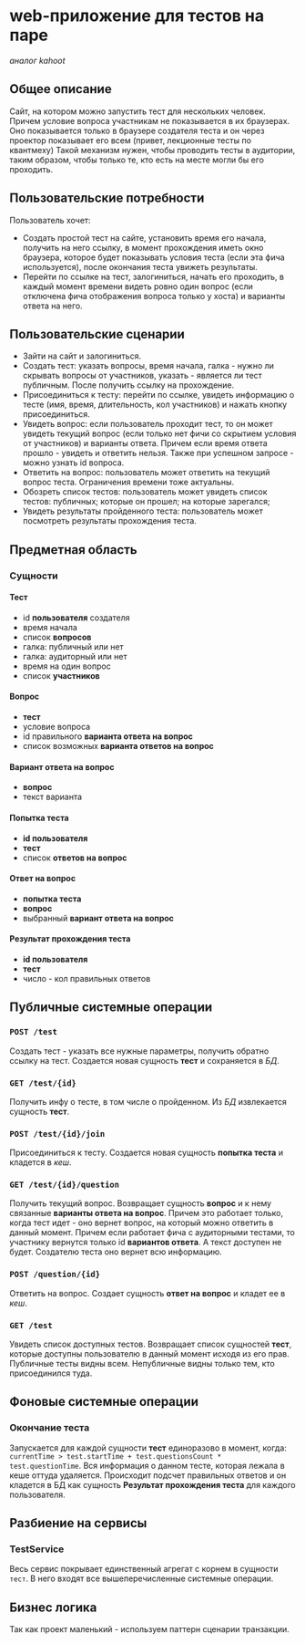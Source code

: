 # web-приложение для тестов на паре

*аналог kahoot*

## Общее описание

Сайт, на котором можно запустить тест для нескольких человек. Причем условие вопроса участникам не показывается в их браузерах.
Оно показывается только в браузере создателя теста и он через проектор показывает его всем (привет, лекционные тесты по квантмеху) Такой механизм нужен, чтобы проводить тесты в аудитории, таким образом,
чтобы только те, кто есть на месте могли бы его проходить.

## Пользовательские потребности

Пользователь хочет:

* Создать простой тест на сайте, установить время его начала, получить на него ссылку, в момент прохождения иметь окно браузера, которое будет показывать условия теста (если эта фича используется), после окончания теста увижеть результаты.
* Перейти по ссылке на тест, залогиниться, начать его проходить, в каждый момент времени видеть ровно один вопрос (если отключена фича отображения вопроса только у хоста) и варианты ответа на него.

## Пользовательские сценарии

* Зайти на сайт и залогиниться.
* Создать тест: указать вопросы, время начала, галка - нужно ли скрывать вопросы от участников, указать - является ли тест публичным. После получить ссылку на прохождение.
* Присоединиться к тесту: перейти по ссылке, увидеть информацию о тесте (имя, время, длительность, кол участников) и нажать кнопку присоединиться.
* Увидеть вопрос: если пользователь проходит тест, то он может увидеть текущий вопрос (если только нет фичи со скрытием условия от участников) и варианты ответа. Причем если время ответа прошло - увидеть и ответить нельзя. Также при успешном запросе - можно узнать id вопроса.
* Ответить на вопрос: пользователь может ответить на текущий вопрос теста. Ограничения времени тоже актуальны.
* Обозреть список тестов: пользователь может увидеть список тестов: публичных; которые он прошел; на которые зарегался;
* Увидеть результаты пройденного теста: пользователь может посмотреть результаты прохождения теста.

## Предметная область

### Сущности

#### Тест

* id **пользователя** создателя
* время начала
* список **вопросов**
* галка: публичный или нет
* галка: аудиторный или нет
* время на один вопрос
* список **участников**

#### Вопрос

* **тест**
* условие вопроса
* id правильного **варианта ответа на вопрос**
* список возможных **варианта ответов на вопрос**

#### Вариант ответа на вопрос

* **вопрос**
* текст варианта

#### Попытка теста

* **id пользователя**
* **тест**
* список **ответов на вопрос**

#### Ответ на вопрос

* **попытка теста**
* **вопрос**
* выбранный **вариант ответа на вопрос**

#### Результат прохождения теста

* **id пользователя**
* **тест**
* число - кол правильных ответов

## Публичные системные операции

### ```POST /test```

Создать тест - указать все нужные параметры, получить обратно ссылку на тест.
Создается новая сущность **тест** и сохраняется в *БД*.

### ```GET /test/{id}```

Получить инфу о тесте, в том числе о пройденном.
Из *БД* извлекается сущность **тест**.

### ```POST /test/{id}/join```

Присоединиться к тесту.
Создается новая сущность **попытка теста** и кладется в *кеш*.
 
### ```GET /test/{id}/question```

Получить текущий вопрос.
Возвращает сущность **вопрос** и к нему связанные **варианты ответа на вопрос**.
Причем это работает только, когда тест идет - оно вернет вопрос, на который можно ответить в данный момент.
Причем если работает фича с аудиторными тестами, то участнику вернутся только id **вариантов ответа**. А текст доступен не будет.
Создателю теста оно вернет всю информацию.

### ```POST /question/{id}```

Ответить на вопрос.
Создает сущность **ответ на вопрос** и кладет ее в *кеш*.

### ```GET /test```

Увидеть список доступных тестов.
Возвращает список сущностей **тест**, которые доступны пользователю в данный момент исходя из его прав.
Публичные тесты видны всем. Непубличные видны только тем, кто присоединился туда.

## Фоновые системные операции

### Окончание теста

Запускается для каждой сущности **тест** единоразово в момент, когда: ```currentTime > test.startTime + test.questionsCount * test.questionTime```.
Вся информация о данном тесте, которая лежала в кеше оттуда удаляется. Происходит подсчет правильных ответов и он кладется в БД как сущность **Результат прохождения теста** для каждого пользователя.

## Разбиение на сервисы

### TestService

Весь сервис покрывает единственный агрегат с корнем в сущности ```тест```.
В него входят все вышеперечисленные системные операции.

## Бизнес логика

Так как проект маленький - используем паттерн сценарии транзакции.
